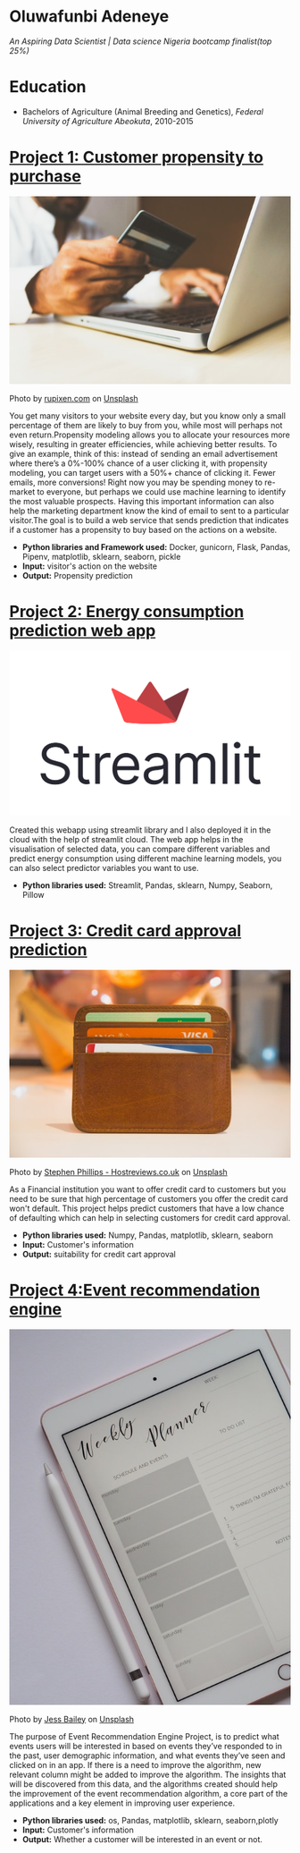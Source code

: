 # Oluwafunbi Adeneye
*An Aspiring Data Scientist | Data science Nigeria bootcamp finalist(top 25%)*

# Education
* Bachelors of Agriculture (Animal Breeding and Genetics), *Federal University of Agriculture Abeokuta*, 2010-2015

# [Project 1: Customer propensity to purchase](https://github.com/Phunbie/midterm_prog1)

![alt text](rupixen-com-Q59HmzK38eQ-unsplash.jpg)

Photo by <a href="https://unsplash.com/@rupixen?utm_source=unsplash&utm_medium=referral&utm_content=creditCopyText">rupixen.com</a> on <a href="https://unsplash.com/s/photos/customer-purchase?utm_source=unsplash&utm_medium=referral&utm_content=creditCopyText">Unsplash</a>
  
You get many visitors to your website every day, but you know only a small percentage of them are likely to buy from you, while most will perhaps not even return.Propensity modeling allows you to allocate your resources more wisely, resulting in greater efficiencies, while achieving better results. To give an example, think of this: instead of sending an email advertisement where there’s a 0%-100% chance of a user clicking it, with propensity modeling, you can target users with a 50%+ chance of clicking it. Fewer emails, more conversions! Right now you may be spending money to re-market to everyone, but perhaps we could use machine learning to identify the most valuable prospects. Having this important information can also help the marketing department know the kind of email to sent to a particular visitor.The goal is to build a web service that sends prediction that indicates if a customer has a propensity to buy based on the actions on a website.
* **Python libraries and Framework used:** Docker, gunicorn, Flask, Pandas, Pipenv, matplotlib, sklearn, seaborn, pickle
* **Input:** visitor's action on the website
* **Output:** Propensity prediction

# [Project 2: Energy consumption prediction web app](https://share.streamlit.io/phunbie/my_streamli_prog/main.py)
![alt text](streamlit-logo-primary-colormark-darktext.png)

Created this webapp using streamlit library and I also deployed it in the cloud with the help of streamlit cloud. The web app helps in the visualisation of selected data, you can compare different variables and predict energy consumption using different machine learning models, you can also select predictor variables you want to use.
* **Python libraries used:** Streamlit, Pandas, sklearn, Numpy, Seaborn, Pillow

# [Project 3: Credit card approval prediction](https://github.com/Phunbie/credit-card-approval-prediction/blob/production/credit_approval.ipynb)

![alt text](stephen-phillips-hostreviews-co-uk-em37kS8WJJQ-unsplash.jpg)

Photo by <a href="https://unsplash.com/@hostreviews?utm_source=unsplash&utm_medium=referral&utm_content=creditCopyText">Stephen Phillips - Hostreviews.co.uk</a> on <a href="https://unsplash.com/s/photos/credit-card?utm_source=unsplash&utm_medium=referral&utm_content=creditCopyText">Unsplash</a>
  
 As a Financial institution you want to offer credit card to customers but you need to be sure that high percentage of customers you offer the credit card won't default. This project helps predict customers that have a low chance of defaulting which can help in selecting customers for credit card approval.
* **Python libraries used:** Numpy, Pandas, matplotlib, sklearn, seaborn
* **Input:** Customer's information
* **Output:** suitability for credit cart approval

# [Project 4:Event recommendation engine](https://jovian.ai/adeneyeoluwafunbi/event-recommendation-engine-challenge)

![alt text](jess-bailey-94Ld_MtIUf0-unsplash.jpg)

Photo by <a href="https://unsplash.com/@jessbaileydesigns?utm_source=unsplash&utm_medium=referral&utm_content=creditCopyText">Jess Bailey</a> on <a href="https://unsplash.com/s/photos/events?utm_source=unsplash&utm_medium=referral&utm_content=creditCopyText">Unsplash</a>
   
The purpose of Event Recommendation Engine Project, is to predict what events users will be interested in based on events they’ve responded to in the past, user demographic information, and what events they’ve seen and clicked on in an app. If there is a need to improve the algorithm, new relevant column might be added to improve the algorithm. The insights that will be discovered from this data, and the algorithms created should help the improvement of the event recommendation algorithm, a core part of the applications and a key element in improving user experience.
* **Python libraries used:** os, Pandas, matplotlib, sklearn, seaborn,plotly
* **Input:** Customer's information
* **Output:** Whether a customer will be interested in an event or not.

